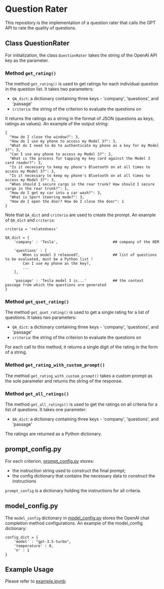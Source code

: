 # Question Rater

This repository is the implementation of a question rater that calls the GPT API to rate the quality of questions.



## Class **QuestionRater**

For initialization, the class `QuestionRater` takes the string of the OpenAI API key as the parameter.

### Method `get_rating()`

The method `get_rating()` is used to get ratings for each individual question in the question list. It takes two parameters:

- `QA_dict`: a dictionary containing three keys - 'company', 'questions', and 'passage'
- `criteria`: the string of the criterion to evaluate the questions on

It returns the ratings as a string in the format of JSON (questions as keys; ratings as values). An example of the output string:
```
{
  "How do I close the window?": 3,
  "How do I use my phone to access my Model 3?": 3,
  "What do I need to do to authenticate my phone as a key for my Model 3?": 3,
  "Can I use any phone to access my Model 3?": 2,
  "What is the process for tapping my key card against the Model 3 card reader?": 3,
  "Is it necessary to keep my phone's Bluetooth on at all times to access my Model 3?": 3,
  "Is it necessary to keep my phone's Bluetooth on at all times to access my Model 3?": 3,
  "When should I secure cargo in the rear trunk? How should I secure cargo in the rear trunk?": 1,
  "How do I get my car into a car wash?": 3,
  "What is Sport steering mode?": 3,
  "How do I open the door? How do I close the door": 1
}
```
Note that `QA_dict` and `criteria` are used to create the prompt. An example of `QA_dict` and `criteria`:

```
criteria = 'relatedness'

QA_dict = {
    'company' : 'Tesla',                         ## company of the OEM

    'questions' : [
        When is model 3 released?,               ## list of questions to be evaluated, must be a Python list !
        Can I use my phone as the key?,
        ...
    ],

    'passage' : 'Tesla model 3 is...'            ## the context passage from which the questions are generated
}
```

### Method `get_qset_rating()`

The method `get_qset_rating()` is used to get a single rating for a list of questions. It takes two parameters:

- `QA_dict`: a dictionary containing three keys - 'company', 'questions', and 'passage'
- `criteria`: the string of the criterion to evaluate the questions on

For each call to this method, it returns a single digit of the rating in the form of a string.

### Method `get_rating_with_custom_prompt()`

The method `get_rating_with_custom_prompt()` takes a custom prompt as the sole parameter and returns the string of the response.

### Method `get_all_ratings()`

The method `get_all_ratings()` is used to get the ratings on all criteria for a list of questions. It takes one parameter:

- `QA_dict`: a dictionary containing three keys - 'company', 'questions', and 'passage'

The ratings are returned as a Python dictionary.

## prompt_config.py

For each criterion, [prompt_config.py](prompt_config.py) stores:
- the instruction string used to construct the final prompt;
- the config dictionary that contains the necessary data to construct the instructions

`prompt_config` is a dictionary holding the instructions for all criteria.

## model_config.py

The `model_config` dictionary in [model_config.py](model_config.py) stores the OpenAI chat completion method configurations. An example of the model_config dictionary:

```config
config_dict = {
    'model' : "gpt-3.5-turbo",
    'temperature' : 0,
    'n' : 1
}
```

## Example Usage

Please refer to [example.ipynb](example.ipynb).
